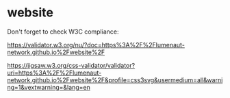 # website

Don't forget to check W3C compliance:

https://validator.w3.org/nu/?doc=https%3A%2F%2Flumenaut-network.github.io%2Fwebsite%2F

https://jigsaw.w3.org/css-validator/validator?uri=https%3A%2F%2Flumenaut-network.github.io%2Fwebsite%2F&profile=css3svg&usermedium=all&warning=1&vextwarning=&lang=en
